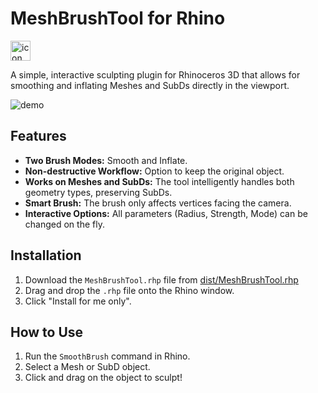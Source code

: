# MeshBrushTool for Rhino
<img width="32" height="32" alt="icon" src="https://github.com/user-attachments/assets/59637462-b743-42d4-b0ef-f7ef247d5c99" />

A simple, interactive sculpting plugin for Rhinoceros 3D that allows for smoothing and inflating Meshes and SubDs directly in the viewport.

![demo](https://github.com/user-attachments/assets/a7c09688-e155-422c-a06c-76df63e83925)


## Features
- **Two Brush Modes:** Smooth and Inflate.
- **Non-destructive Workflow:** Option to keep the original object.
- **Works on Meshes and SubDs:** The tool intelligently handles both geometry types, preserving SubDs.
- **Smart Brush:** The brush only affects vertices facing the camera.
- **Interactive Options:** All parameters (Radius, Strength, Mode) can be changed on the fly.

## Installation
1. Download the `MeshBrushTool.rhp` file from [dist/MeshBrushTool.rhp](https://github.com/nachomonereo/MeshBrushTool-Rhino/blob/master/dist/MeshBrushTool.rhp)
2. Drag and drop the `.rhp` file onto the Rhino window.
3. Click "Install for me only".

## How to Use
1. Run the `SmoothBrush` command in Rhino.
2. Select a Mesh or SubD object.
3. Click and drag on the object to sculpt!
